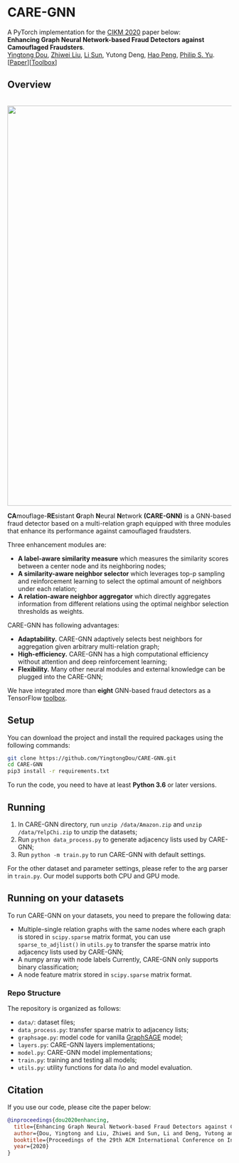# CARE-GNN

A PyTorch implementation for the [CIKM 2020](https://www.cikm2020.org/) paper below:  
**Enhancing Graph Neural Network-based Fraud Detectors against Camouflaged Fraudsters**.  
[Yingtong Dou](http://ytongdou.com/), [Zhiwei Liu](https://sites.google.com/view/zhiwei-jim), [Li Sun](https://www.researchgate.net/profile/Li_Sun118), Yutong Deng, [Hao Peng](https://penghao-buaa.github.io/), [Philip S. Yu](https://www.cs.uic.edu/PSYu/).  
\[[Paper](https://arxiv.org/pdf/2008.08692.pdf)\]\[[Toolbox](https://github.com/safe-graph/DGFraud)\]

## Overview

<p align="center">
    <br>
    <a href="https://github.com/YingtongDou/CARE-GNN">
        <img src="https://github.com/YingtongDou/CARE-GNN/blob/master/model.png" width="900"/>
    </a>
    <br>
<p>

**CA**mouflage-**RE**sistant **G**raph **N**eural **N**etwork **(CARE-GNN)** is a GNN-based fraud detector based on a multi-relation graph equipped with three modules that enhance its performance against camouflaged fraudsters.

Three enhancement modules are:

- **A label-aware similarity measure** which measures the similarity scores between a center node and its neighboring nodes;
- **A similarity-aware neighbor selector** which leverages top-p sampling and reinforcement learning to select the optimal amount of neighbors under each relation;
- **A relation-aware neighbor aggregator** which directly aggregates information from different relations using the optimal neighbor selection thresholds as weights.

CARE-GNN has following advantages:

- **Adaptability.** CARE-GNN adaptively selects best neighbors
for aggregation given arbitrary multi-relation graph;
- **High-efficiency.** CARE-GNN has a high computational efficiency without attention and deep reinforcement learning;
- **Flexibility.** Many other neural modules and external knowledge can be plugged into the CARE-GNN;

We have integrated more than **eight** GNN-based fraud detectors as a TensorFlow [toolbox](https://github.com/safe-graph/DGFraud). 

## Setup

You can download the project and install the required packages using the following commands:

```bash
git clone https://github.com/YingtongDou/CARE-GNN.git
cd CARE-GNN
pip3 install -r requirements.txt
```

To run the code, you need to have at least **Python 3.6** or later versions. 

## Running

1. In CARE-GNN directory, run `unzip /data/Amazon.zip` and `unzip /data/YelpChi.zip` to unzip the datasets; 
2. Run `python data_process.py` to generate adjacency lists used by CARE-GNN;
3. Run `python -m train.py` to run CARE-GNN with default settings.

For the other dataset and parameter settings, please refer to the arg parser in `train.py`. Our model supports both CPU and GPU mode.

## Running on your datasets

To run CARE-GNN on your datasets, you need to prepare the following data:

- Multiple-single relation graphs with the same nodes where each graph is stored in `scipy.sparse` matrix format, you can use `sparse_to_adjlist()` in `utils.py` to transfer the sparse matrix into adjacency lists used by CARE-GNN;
- A numpy array with node labels Currently, CARE-GNN only supports binary classification;
- A node feature matrix stored in `scipy.sparse` matrix format. 

### Repo Structure
The repository is organized as follows:
- `data/`: dataset files;
- `data_process.py`: transfer sparse matrix to adjacency lists;
- `graphsage.py`: model code for vanilla [GraphSAGE](https://github.com/williamleif/graphsage-simple/) model;
- `layers.py`: CARE-GNN layers implementations;
- `model.py`: CARE-GNN model implementations;
- `train.py`: training and testing all models;
- `utils.py`: utility functions for data i\o and model evaluation.

## Citation
If you use our code, please cite the paper below:
```bibtex
@inproceedings{dou2020enhancing,
  title={Enhancing Graph Neural Network-based Fraud Detectors against Camouflaged Fraudsters},
  author={Dou, Yingtong and Liu, Zhiwei and Sun, Li and Deng, Yutong and Peng, Hao and Yu, Philip S},
  booktitle={Proceedings of the 29th ACM International Conference on Information and Knowledge Management (CIKM'20)},
  year={2020}
}
```
